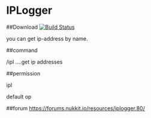 # IPLogger

##Download
[![Build Status](http://jenkins.haniokasai.com/buildStatus/icon?job=IPLogger-Nukkit)](http://jenkins.haniokasai.com/job/IPLogger-Nukkit/ "Jenkins ")

you can get ip-address by name.


##command


/ipl <player-name> ....get ip addresses


##permission

ipl

default op

##forum
https://forums.nukkit.io/resources/iplogger.80/

